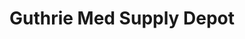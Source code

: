 ---
title: "Guthrie Med Supply Depot"
url: /sayre/guthrie-med-supply-depot/
shop: medical supply
---